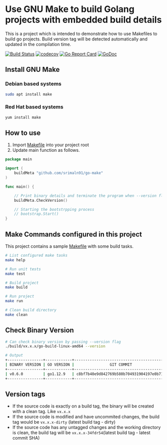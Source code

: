 # Use GNU Make to build Golang projects with embedded build details

This is a project which is intended to demonstrate how to use Makefiles to build go projects. Build version tag will be detected automatically and updated in the compilation time.

[![Build Status](https://travis-ci.org/srimaln91/go-make.svg?branch=master)](https://travis-ci.org/srimaln91/go-make)
[![codecov](https://codecov.io/gh/srimaln91/go-make/branch/master/graph/badge.svg)](https://codecov.io/gh/srimaln91/go-make)
[![Go Report Card](https://goreportcard.com/badge/github.com/srimaln91/go-make)](https://goreportcard.com/report/github.com/srimaln91/go-make)
[![GoDoc](https://godoc.org/github.com/srimaln91/go-make?status.svg)](https://godoc.org/github.com/srimaln91/go-make)

## Install GNU Make

### Debian based systems

```bash
sudo apt install make
```

### Red Hat based systems

```bash
yum install make
```

## How to use

01. Import [Makefile](./Makefile) into your project root
02. Update main function as follows.

```go
package main

import (
    buildMeta "github.com/srimaln91/go-make"
)

func main() {

    // Print binary details and terminate the program when --version flag provided.
    buildMeta.CheckVersion()

    // Starting the bootstrpping process
    // bootstrap.Start()
}

```

## Make Commands configured in this project

This project contains a sample [Makefile](./Makefile) with some build tasks.

```bash
# List configured make tasks
make help

# Run unit tests
make test

# Build project
make build

# Run project
make run

# Clean build directory
make clean
```

## Check Binary Version

```bash
# Can check binary version by passing --version flag
./build/vx.x.x/go-build-linux-amd64 --version
```

```bash
# Output
+----------------+------------+------------------------------------------+-------------+-------------------------+
| BINARY VERSION | GO VERSION |                GIT COMMIT                |   OS/ARCH   |          BUILT          |
+----------------+------------+------------------------------------------+-------------+-------------------------+
| v0.6.0         | go1.12.9   | c8bf7b40e9d842769b580b704931904197e0b713 | linux/amd64 | 2019-10-05-14:01:35-UTC |
+----------------+------------+------------------------------------------+-------------+-------------------------+
```

## Version tags

- If the source code is exactly on a build tag, the binary will be created with a clean tag. Like `vx.x.x`
- If the source code is modified and have uncommited changes, the build tag would be `vx.x.x-dirty` (latest build tag - dirty)
- If the source code has any untagged changes and the working directory is clean, the build tag will be `vx.x.x-34fdr54`(latest build tag - latest commit SHA)
